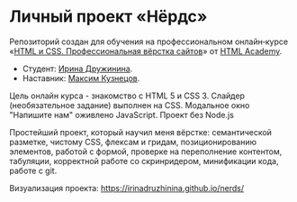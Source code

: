 # Личный проект «Нёрдс»

Репозиторий создан для обучения на профессиональном онлайн‑курсе «[HTML и CSS. Профессиональная вёрстка сайтов](https://htmlacademy.ru/intensive/htmlcss)» от [HTML Academy](https://htmlacademy.ru).

* Студент: [Ирина Дружинина](https://up.htmlacademy.ru/htmlcss/29/user/1086347).
* Наставник: [Максим Кузнецов](https://htmlacademy.ru/profile/knenkne).

Цель онлайн курса - знакомство с HTML 5 и CSS 3.
Слайдер (необязательное задание) выполнен на CSS. 
Модальное окно "Напишите нам" оживлено JavaScript.
Проект без Node.js

Простейший проект, который научил меня вёрстке: 
семантической разметке,
чистому CSS,
флексам и гридам,
позиционированию элементов,
работой с формой,
проверке на переполнение контентом,
табуляции,
корректной работе со скринридером,
минификации кода,
работе с git.

Визуализация проекта:
https://irinadruzhinina.github.io/nerds/
